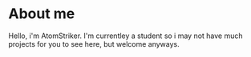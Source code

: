 
# About me
Hello, i'm AtomStriker.
I'm currentley a student so i may not have much projects for you to see here, but welcome anyways.
